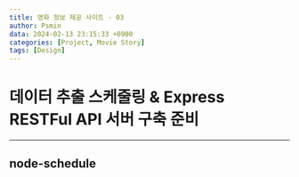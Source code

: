 ```yaml
---
title: 영화 정보 제공 사이트 - 03
author: Psmin
data: 2024-02-13 23:15:33 +0900
categories: [Project, Movie Story]
tags: [Design]
---
```


# 데이터 추출 스케줄링 & Express RESTFul API 서버 구축 준비

---

## node-schedule
